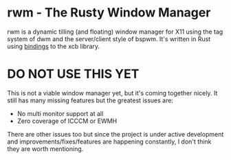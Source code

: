 # rwm - The Rusty Window Manager
rwm is a dynamic tilling (and floating) window manager for X11 using the tag system of dwm and the server/client style of bspwm.
It's written in Rust using [bindings](https://crates.io/crates/x11rb) to the xcb library.


# DO NOT USE THIS YET
This is not a viable window manager yet, but it's coming together nicely.
It still has many missing features but the greatest issues are:
* No multi monitor support at all
* Zero coverage of ICCCM or EWMH

There are other issues too but since the project is under active development and improvements/fixes/features are happening constantly, I don't think they are worth mentioning.
